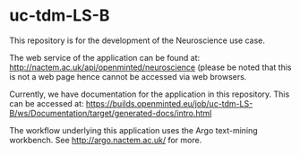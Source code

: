 # uc-tdm-LS-B
This repository is for the development of the Neuroscience use case.

The web service of the application can be found at: http://nactem.ac.uk/api/openminted/neuroscience (please be noted that this is not a web page hence cannot be accessed via web browsers.

Currently, we have documentation for the application in this repository. This can be accessed at: https://builds.openminted.eu/job/uc-tdm-LS-B/ws/Documentation/target/generated-docs/intro.html

The workflow underlying this application uses the Argo text-mining workbench. See http://argo.nactem.ac.uk/ for more.



